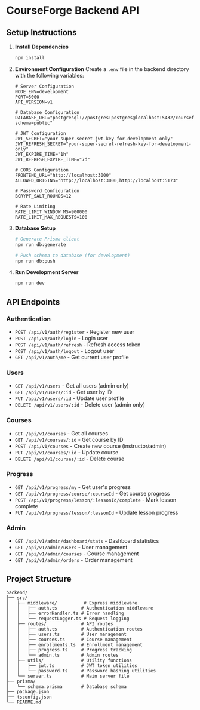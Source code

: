 # CourseForge Backend API

## Setup Instructions

1. **Install Dependencies**
   ```bash
   npm install
   ```

2. **Environment Configuration**
   Create a `.env` file in the backend directory with the following variables:
   
   ```env
   # Server Configuration
   NODE_ENV=development
   PORT=5000
   API_VERSION=v1

   # Database Configuration  
   DATABASE_URL="postgresql://postgres:postgres@localhost:5432/courseforge_db?schema=public"

   # JWT Configuration
   JWT_SECRET="your-super-secret-jwt-key-for-development-only"
   JWT_REFRESH_SECRET="your-super-secret-refresh-key-for-development-only"
   JWT_EXPIRE_TIME="1h"
   JWT_REFRESH_EXPIRE_TIME="7d"

   # CORS Configuration
   FRONTEND_URL="http://localhost:3000"
   ALLOWED_ORIGINS="http://localhost:3000,http://localhost:5173"

   # Password Configuration
   BCRYPT_SALT_ROUNDS=12

   # Rate Limiting
   RATE_LIMIT_WINDOW_MS=900000
   RATE_LIMIT_MAX_REQUESTS=100
   ```

3. **Database Setup**
   ```bash
   # Generate Prisma client
   npm run db:generate
   
   # Push schema to database (for development)
   npm run db:push
   ```

4. **Run Development Server**
   ```bash
   npm run dev
   ```

## API Endpoints

### Authentication
- `POST /api/v1/auth/register` - Register new user
- `POST /api/v1/auth/login` - Login user
- `POST /api/v1/auth/refresh` - Refresh access token
- `POST /api/v1/auth/logout` - Logout user
- `GET /api/v1/auth/me` - Get current user profile

### Users
- `GET /api/v1/users` - Get all users (admin only)
- `GET /api/v1/users/:id` - Get user by ID
- `PUT /api/v1/users/:id` - Update user profile
- `DELETE /api/v1/users/:id` - Delete user (admin only)

### Courses
- `GET /api/v1/courses` - Get all courses
- `GET /api/v1/courses/:id` - Get course by ID
- `POST /api/v1/courses` - Create new course (instructor/admin)
- `PUT /api/v1/courses/:id` - Update course
- `DELETE /api/v1/courses/:id` - Delete course

### Progress
- `GET /api/v1/progress/my` - Get user's progress
- `GET /api/v1/progress/course/:courseId` - Get course progress
- `POST /api/v1/progress/lesson/:lessonId/complete` - Mark lesson complete
- `PUT /api/v1/progress/lesson/:lessonId` - Update lesson progress

### Admin
- `GET /api/v1/admin/dashboard/stats` - Dashboard statistics
- `GET /api/v1/admin/users` - User management
- `GET /api/v1/admin/courses` - Course management
- `GET /api/v1/admin/orders` - Order management

## Project Structure

```
backend/
├── src/
│   ├── middleware/          # Express middleware
│   │   ├── auth.ts         # Authentication middleware
│   │   ├── errorHandler.ts # Error handling
│   │   └── requestLogger.ts # Request logging
│   ├── routes/             # API routes
│   │   ├── auth.ts         # Authentication routes
│   │   ├── users.ts        # User management
│   │   ├── courses.ts      # Course management
│   │   ├── enrollments.ts  # Enrollment management
│   │   ├── progress.ts     # Progress tracking
│   │   └── admin.ts        # Admin routes
│   ├── utils/              # Utility functions
│   │   ├── jwt.ts          # JWT token utilities
│   │   └── password.ts     # Password hashing utilities
│   └── server.ts           # Main server file
├── prisma/
│   └── schema.prisma       # Database schema
├── package.json
├── tsconfig.json
└── README.md
```